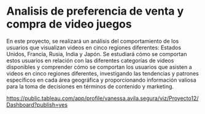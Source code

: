 # Analisis de preferencia de venta y compra de video juegos
En este proyecto, se realizará un análisis del comportamiento de los usuarios que visualizan videos en cinco regiones diferentes: Estados Unidos, Francia, Rusia, India y Japón. Se estudiará cómo se comportan estos usuarios en relación con las diferentes categorías de videos disponibles y comprender cómo se comportan los usuarios que asisten a videos en cinco regiones diferentes, investigando las tendencias y patrones específicos en cada área geográfica y proporcionando información valiosa para la toma de decisiones en términos de contenido y marketing.

https://public.tableau.com/app/profile/vanessa.avila.segura/viz/Proyecto12/Dashboard?publish=yes


